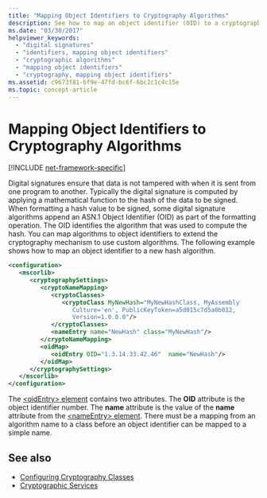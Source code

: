 ```yaml
---
title: "Mapping Object Identifiers to Cryptography Algorithms"
description: See how to map an object identifier (OID) to a cryptography algorithm in .NET using the oidEntry and nameEntry elements in an XML configuration file.
ms.date: "03/30/2017"
helpviewer_keywords:
  - "digital signatures"
  - "identifiers, mapping object identifiers"
  - "cryptographic algorithms"
  - "mapping object identifiers"
  - "cryptography, mapping object identifiers"
ms.assetid: c9673f81-bf9e-47fd-bc6f-6bc1c1c4c15e
ms.topic: concept-article
---
```

# Mapping Object Identifiers to Cryptography Algorithms

[!INCLUDE [net-framework-specific](../includes/net-framework-specific.md)]

Digital signatures ensure that data is not tampered with when it is sent from one program to another. Typically the digital signature is computed by applying a mathematical function to the hash of the data to be signed. When formatting a hash value to be signed, some digital signature algorithms append an ASN.1 Object Identifier (OID) as part of the formatting operation. The OID identifies the algorithm that was used to compute the hash. You can map algorithms to object identifiers to extend the cryptography mechanism to use custom algorithms. The following example shows how to map an object identifier to a new hash algorithm.

```xml
<configuration>
   <mscorlib>
      <cryptographySettings>
         <cryptoNameMapping>
            <cryptoClasses>
               <cryptoClass MyNewHash="MyNewHashClass, MyAssembly
                  Culture='en', PublicKeyToken=a5d015c7d5a0b012,
                  Version=1.0.0.0"/>
            </cryptoClasses>
            <nameEntry name="NewHash" class="MyNewHash"/>
         </cryptoNameMapping>
         <oidMap>
            <oidEntry OID="1.3.14.33.42.46"  name="NewHash"/>
         </oidMap>
      </cryptographySettings>
   </mscorlib>
</configuration>
```

 The [\<oidEntry> element](./file-schema/cryptography/oidentry-element.md) contains two attributes. The **OID** attribute is the object identifier number. The **name** attribute is the value of the **name** attribute from the [\<nameEntry> element](./file-schema/cryptography/nameentry-element.md). There must be a mapping from an algorithm name to a class before an object identifier can be mapped to a simple name.

## See also

- [Configuring Cryptography Classes](configure-cryptography-classes.md)
- [Cryptographic Services](../../standard/security/cryptographic-services.md)
